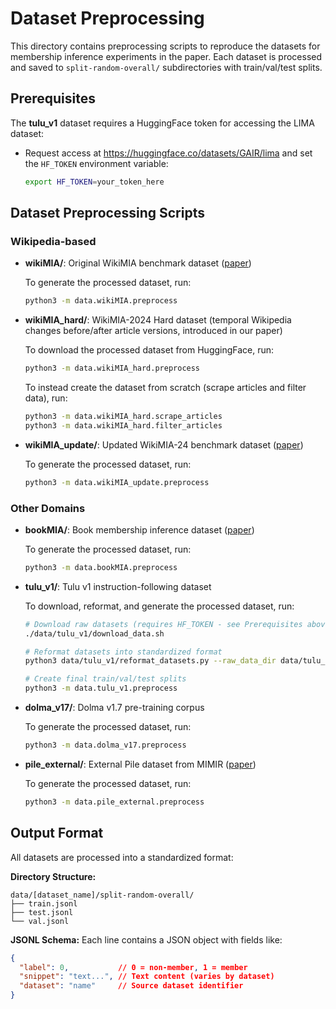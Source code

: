 # Dataset Preprocessing

This directory contains preprocessing scripts to reproduce the datasets for membership inference experiments in the paper. Each dataset is processed and saved to `split-random-overall/` subdirectories with train/val/test splits.

## Prerequisites

The **tulu_v1** dataset requires a HuggingFace token for accessing the LIMA dataset:
- Request access at https://huggingface.co/datasets/GAIR/lima and set the `HF_TOKEN` environment variable:
  ```bash
  export HF_TOKEN=your_token_here
  ```

## Dataset Preprocessing Scripts

### Wikipedia-based

- **wikiMIA/**: Original WikiMIA benchmark dataset ([paper](https://arxiv.org/abs/2310.16789))
  
  To generate the processed dataset, run:
  ```bash
  python3 -m data.wikiMIA.preprocess
  ```
  
- **wikiMIA_hard/**: WikiMIA-2024 Hard dataset (temporal Wikipedia changes before/after article versions, introduced in our paper)
  
  To download the processed dataset from HuggingFace, run:
  ```bash
  python3 -m data.wikiMIA_hard.preprocess
  ```
  
  To instead create the dataset from scratch (scrape articles and filter data), run:
  ```bash
  python3 -m data.wikiMIA_hard.scrape_articles
  python3 -m data.wikiMIA_hard.filter_articles
  ```
  
- **wikiMIA_update/**: Updated WikiMIA-24 benchmark dataset ([paper](https://arxiv.org/abs/2408.08661))
  
  To generate the processed dataset, run:
  ```bash
  python3 -m data.wikiMIA_update.preprocess
  ```

### Other Domains

- **bookMIA/**: Book membership inference dataset ([paper](https://arxiv.org/abs/2310.16789))
  
  To generate the processed dataset, run:
  ```bash
  python3 -m data.bookMIA.preprocess
  ```
- **tulu_v1/**: Tulu v1 instruction-following dataset
  
  To download, reformat, and generate the processed dataset, run:
  ```bash
  # Download raw datasets (requires HF_TOKEN - see Prerequisites above)
  ./data/tulu_v1/download_data.sh
  
  # Reformat datasets into standardized format
  python3 data/tulu_v1/reformat_datasets.py --raw_data_dir data/tulu_v1/raw_train/ --output_dir data/tulu_v1/processed/ --dataset tulu_v1
  
  # Create final train/val/test splits
  python3 -m data.tulu_v1.preprocess
  ```
- **dolma_v17/**: Dolma v1.7 pre-training corpus
  
  To generate the processed dataset, run:
  ```bash
  python3 -m data.dolma_v17.preprocess
  ```

- **pile_external/**: External Pile dataset from MIMIR ([paper](https://arxiv.org/abs/2402.07841))
  
  To generate the processed dataset, run:
  ```bash
  python3 -m data.pile_external.preprocess
  ```

## Output Format

All datasets are processed into a standardized format:

**Directory Structure:**
```
data/[dataset_name]/split-random-overall/
├── train.jsonl
├── test.jsonl  
└── val.jsonl
```

**JSONL Schema:**
Each line contains a JSON object with fields like:
```json
{
  "label": 0,           // 0 = non-member, 1 = member
  "snippet": "text...", // Text content (varies by dataset)
  "dataset": "name"     // Source dataset identifier
}
```

